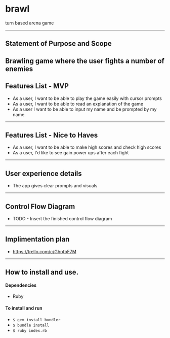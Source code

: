 # brawl
turn based arena game

---

## Statement of Purpose and Scope
Brawling game where the user fights a number of enemies
---

## Features List - MVP
- As a user, I want to be able to play the game easily with cursor prompts
- As a user, I want to be able to read an explanation of the game
- As a user I want to be able to input my name and be prompted by my name.
---

## Features List -  Nice to Haves
- As a user, I want to be able to make high scores and check high scores
- As a user, I'd like to see gain power ups after each fight
---

## User experience details
- The app gives clear prompts and visuals
---

## Control Flow Diagram
- TODO - Insert the finished control flow diagram
---

## Implimentation plan

- https://trello.com/c/GhptbF7M
---

## How to install and use.

#### Dependencies
- Ruby

#### To install and run
- `$ gem install bundler`
- `$ bundle install`
- `$ ruby index.rb`
